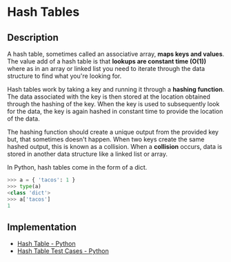 # Hash Tables
## Description
A hash table, sometimes called an associative array, **maps keys and values**. The value add of a hash table is that **lookups are constant time (O(1))** where as in an array or linked list you need to iterate through the data structure to find what you're looking for.

Hash tables work by taking a key and running it through a **hashing function**. The data associated with the key is then stored at the location obtained through the hashing of the key. When the key is used to subsequently look for the data, the key is again hashed in constant time to provide the location of the data.

The hashing function should create a unique output from the provided key but, that sometimes doesn't happen. When two keys create the same hashed output, this is known as a collision. When a **collision** occurs, data is stored in another data structure like a linked list or array.

In Python, hash tables come in the form of a dict.
```python
>>> a = { 'tacos': 1 }
>>> type(a)
<class 'dict'>
>>> a['tacos']
1
```

## Implementation
- [Hash Table - Python](./hash_table.py)
- [Hash Table Test Cases - Python](./hash_table_test.py)
